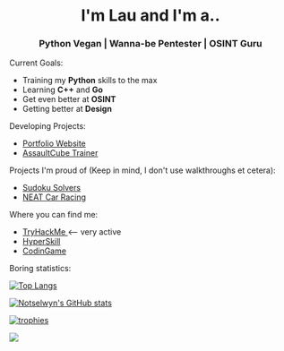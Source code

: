 <h1 align="center"> I'm Lau and I'm a.. </h1>
<h3 align="center"> Python Vegan | Wanna-be Pentester | OSINT Guru</h3>

Current Goals:
- Training my <b>Python</b> skills to the max
- Learning <b>C++</b> and <b>Go</b>
- Get even better at <b>OSINT</b>
- Getting better at <b>Design</b>

Developing Projects:
- [Portfolio Website](https://github.com/NotSelwyn/Portfolio-Site)
- [AssaultCube Trainer](https://github.com/Notselwyn/AssaultCubeInternal) 

Projects I'm proud of (Keep in mind, I don't use walkthroughs et cetera):
- [Sudoku Solvers](https://github.com/NotSelwyn/SudokuSolver)
- [NEAT Car Racing](https://github.com/Notselwyn/NEAT-Car-Racing)

Where you can find me:
- <a href="https://tryhackme.com/p/notselwyn"> TryHackMe </a>  <-- very active
- <a href="https://hyperskill.org/profile/65264613"> HyperSkill </a> 
- <a href="https://www.codingame.com/profile/295bd8e2b5e1c553cc4cbbacc9bde1f50218214"> CodinGame </a> 

Boring statistics:

[![Top Langs](https://github-readme-stats.vercel.app/api/top-langs/?username=Notselwyn&theme=cobalt&layout=compact)](https://github.com/anuraghazra/github-readme-stats)

[![Notselwyn's GitHub stats](https://github-readme-stats.vercel.app/api?username=Notselwyn&show_icons=true&theme=cobalt)](https://github.com/anuraghazra/github-readme-stats)

[![trophies](https://github-profile-trophy.vercel.app/?username=notselwyn&theme=onedark)](https://github.com/ryo-ma/github-profile-trophy)

![](https://komarev.com/ghpvc/?username=Notselwyn)

<!--
Here are some ideas to get you started:

- 🔭 I’m currently working on ...
- 🌱 I’m currently learning ...
- 👯 I’m looking to collaborate on ...
- 🤔 I’m looking for help with ...
- 💬 Ask me about ...
- 📫 How to reach me: ...
- 😄 Pronouns: ...
- ⚡ Fun fact: ...
-->


